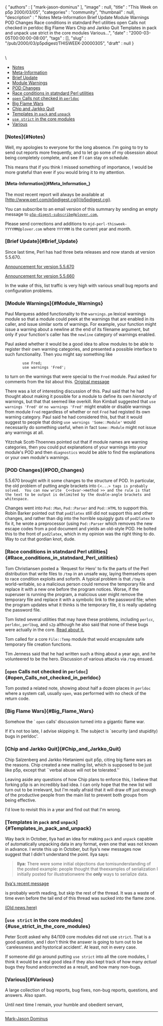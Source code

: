 {
   "authors" : [
      "mark-jason-dominus"
   ],
   "image" : null,
   "title" : "This Week on p5p 2000/03/05",
   "categories" : "community",
   "thumbnail" : null,
   "description" : " Notes Meta-Information Brief Update Module Warnings POD Changes Race conditions in statndard Perl utilities open Calls not checked in perldoc Big Flame Wars Chip and Jarkko Quit Templates in pack and unpack use strict in the core modules Various...",
   "date" : "2000-03-05T00:00:00-08:00",
   "tags" : [],
   "slug" : "/pub/2000/03/p5pdigest/THISWEEK-20000305",
   "draft" : null
}





\
\
-   [Notes](#Notes)
-   [Meta-Information](#Meta_Information_)
-   [Brief Update](#Brief_Update)
-   [Module Warnings](#Module_Warnings)
-   [POD Changes](#POD_Changes)
-   [Race conditions in statndard Perl
    utilities](#Race_conditions_in_statndard_Perl_utilities)
-   [`open` Calls not checked in
    `perldoc`](#open_Calls_not_checked_in_perldoc)
-   [Big Flame Wars](#Big_Flame_Wars)
-   [Chip and Jarkko Quit](#Chip_and_Jarkko_Quit)
-   [Templates in `pack` and `unpack`](#Templates_in_pack_and_unpack)
-   [`use strict` in the core modules](#use_strict_in_the_core_modules)
-   [Various](#Various)

### [Notes]{#Notes}

Well, my apologies to everyone for the long absence. I'm going to try to
send out reports more frequently, and to let go some of my obsession
about being completely complete, and see if I can stay on schedule.

This means that if you think I missed something of importance, I would
be more grateful than ever if you would bring it to my attention.

#### [Meta-Information]{#Meta_Information_}

The most recent report will always be available at
[http://www.perl.com/p5pdigest.cgi](/p5pdigest.cgi).

You can subscribe to an email version of this summary by sending an
empty message to
[`p5p-digest-subscribe@plover.com`.](mailto:p5p-digest-subscribe@plover.com)

Please send corrections and additions to
`mjd-perl-thisweek-YYYYMM@plover.com` where `YYYYMM` is the current year
and month.

### [Brief Update]{#Brief_Update}

Since last time, Perl has had three beta releases and now stands at
version 5.5.670.

[Announcement for version
5.5.670](http://www.xray.mpe.mpg.de/mailing-lists/perl5-porters/2000-03/msg00082.html)

[Announcement for version
5.5.660](http://www.xray.mpe.mpg.de/mailing-lists/perl5-porters/2000-02/msg01319.html)

In the wake of this, list traffic is very high with various small bug
reports and configuration problems.

### [Module Warnings]{#Module_Warnings}

Paul Marquess added functionality to the `warnings.pm` lexical warnings
module so that a module could peek at the warnings that are enabled in
its caller, and issue similar sorts of warnings. For example, your
function might issue a warning about a newline at the end of its
filename argument, but only if your function's caller has the `newline`
category of warnings enabled.

Paul asked whether it would be a good idea to allow modules to be able
to register their own warning categories, and presented a possible
interface to such functionality. Then you might say something like

            use Fred;
            use warnings 'Fred';

to turn on the warnings that were special to the `Fred` module. Paul
asked for comments from the list about this. [Original
message](http://www.xray.mpe.mpg.de/mailing-lists/perl5-porters/2000-03/msg00440.html)

There was a lot of interesting discussion of this. Paul said that he had
thought about making it possible for a module to define its own
*hierarchy* of warnings, but that that seemed like overkill. Ron Kimball
suggested that `use warnings 'Fred'` or `no warnings 'Fred'` might
enable or disable warnings from module `Fred` regardless of whether or
not `Fred` had registed its own warning category. Paul said he had
considered this, but that it would suggest to people that doing
`use warnings 'Some::Module'` would necessarily do something useful,
when in fact `Some::Module` might not issue any warnings at all.

Yitzchak Scott-Thoennes pointed out that if module names are warning
categories, then you could put explanations of your warnings into your
module's POD and then `diagnostics` would be able to find the
explanations or your own module's warnings.

### [POD Changes]{#POD_Changes}

5.5.670 brought with it some changes to the structure of POD. In
particular, the old problem of putting angle brackets into
`C<...> tags is probably solved.  You can now write  C<<$var->method >> and the rule is that the text to be output is delimited by the double-angle brackets and whitespace.`

Changes went into `Pod::Man`, `Pod::Parser` and `Pod::HTML` to support
this. Robin Barker pointed out that `pod2latex` still did not support
this and other changes, and rather than dig into the horrible squiggly
guts of `pod2latex` to fix it, he wrote a preprocessor (using
`Pod::Parser` which removes the new escape codes from a pod document and
yields an old-style POD. He bolted this to the front of `pod2latex`,
which in my opinion was the right thing to do. Way to cut that gordian
knot, dude.

### [Race conditions in statndard Perl utilities]{#Race_conditions_in_statndard_Perl_utilities}

Tom Christiansen posted a \`Request for Hero' to fix the parts of the
Perl distribution that write files to `/tmp` in an unsafe way, laying
themselves open to race condition exploits and soforth. A typical
problem is that `/tmp` is world-writable, so a malicious person could
remove the temporary file and replace it with a new one before the
program notices. Worse, if the superuser is running the program, a
malicious user might remove the temporary file and replace it with a
symbolic link to the password file; when the program updates what it
thinks is the temporary file, it is really updating the password file.

Tom listed several utilities that may have these problems, including
`perlcc`, `perldoc`, `perlbug`, and `s2p` although he also said that
none of these bugs were actually in the core. [Read about
it.](http://www.xray.mpe.mpg.de/mailing-lists/perl5-porters/2000-03/msg00498.html)

Tom called for a core `File::Temp` module that would encapsulate safe
temporary file creation functions.

Tim Jenness said that he had written such a thing about a year ago, and
he volunteered to be the hero. Discussion of various attacks via `/tmp`
ensued.

### [`open` Calls not checked in `perldoc`]{#open_Calls_not_checked_in_perldoc}

Tom posted a related note, showing about half a dozen places in
`perldoc` where a system call, usually `open`, was performed with no
check of the return code.

### [Big Flame Wars]{#Big_Flame_Wars}

Somehow the \` `open` calls' discussion turned into a gigantic flame
war.

If it's not too late, I advise skipping it. The subject is \`security
(and stupidity) bugs in perldoc'.

### [Chip and Jarkko Quit]{#Chip_and_Jarkko_Quit}

Chip Salzenberg and Jarkko Hietaniemi quit p5p, citing big flame wars as
the reasons. Chip created a new mailing list, which is supposed to be
just like p5p, except that \`\`verbal abuse will not be tolerated.''

Leaving aside any questions of how Chip plans to enforce this, I believe
that forking p5p is an incredibly bad idea. I can only hope that the new
list will turn out to be irrelevant, but I'm really afraid that it will
draw off just enough of the productive people from the main list to
prevent both groups from being effective.

I'd love to revisit this in a year and find out that I'm wrong.

### [Templates in `pack` and `unpack`]{#Templates_in_pack_and_unpack}

Way back in October, Ilya had an idea for making `pack` and `unpack`
capable of automatically unpacking data in any format, even one that was
not known in advance. I wrote this up in October, but Ilya's new
messages now suggest that I didn't understand the point. Ilya says:

> **Ilya:** There were some initial objections due tomisunderstanding of
> the posted example: people thought that theexamples of serialization I
> initially posted for illustrationwere the **only** ways to serialize
> data.

[Ilya's recent
message](http://www.xray.mpe.mpg.de/mailing-lists/perl5-porters/2000-03/msg00392.html)

is probably worth reading, but skip the rest of the thread. It was a
waste of time even before the tail end of this thread was sucked into
the flame zone.

[(Old news
here)](/pub/1999/10/p5pdigest/THISWEEK-19991031.html#pack_t_Template)

### [`use strict` in the core modules]{#use_strict_in_the_core_modules}

Peter Scott asked why 84/109 core modules did not use `strict`. That is
a good question, and I don't think the answer is going to turn out to be
\`carelessness and hystorical accident'. At least, not in every case.

If someone *did* go around putting `use strict` into all the core
modules, I think it would be a real good idea if they also kept track of
how many *actual* bugs they found andcorrected as a result, and how many
non-bugs.

### [Various]{#Various}

A large collection of bug reports, bug fixes, non-bug reports,
questions, and answers. Also spam.

Until next time I remain, your humble and obedient servant,

------------------------------------------------------------------------

[Mark-Jason Dominus](mailto:mjd-perl-thisweek-200003+@plover.com)


